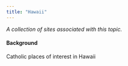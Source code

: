 ```yaml
---
title: "Hawaii"
---
```



*A collection of sites associated with this topic.*

#### Background

Catholic places of interest in Hawaii


